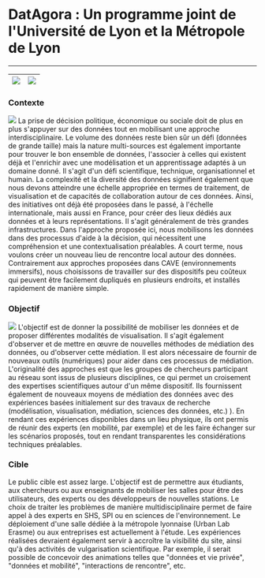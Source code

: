 # DatAgora : Un programme joint de l'Université de Lyon et la Métropole de Lyon

***

|![](/images/Grandlyon.png)|![](/images/universite.png)|
|-|-|


### Contexte
![](/Home.png)
La prise de décision politique, économique ou sociale doit de plus en plus s'appuyer sur des données tout en mobilisant une approche interdisciplinaire. Le volume des données reste bien sûr un défi (données de grande taille) mais la nature multi-sources est également importante pour trouver le bon ensemble de données, l'associer à celles qui existent déjà et l'enrichir avec une modélisation et un apprentissage adaptés à un domaine donné. Il s'agit d'un défi scientifique, technique, organisationnel et humain. La complexité et la diversité des données signifient également que nous devons atteindre une échelle appropriée en termes de traitement, de visualisation et de capacités de collaboration autour de ces données. Ainsi, des initiatives ont déjà été proposées dans le passé, à l'échelle internationale, mais aussi en France, pour créer des lieux dédiés aux données et à leurs représentations. Il s'agit généralement de très grandes infrastructures. 
Dans l'approche proposée ici, nous mobilisons les données dans des processus d'aide à la décision, qui nécessitent une compréhension et une contextualisation préalables. A court terme, nous voulons créer un nouveau lieu de rencontre local autour des données. Contrairement aux approches proposées dans CAVE (environnements immersifs), nous choisissons de travailler sur des dispositifs peu coûteux qui peuvent être facilement dupliqués en plusieurs endroits, et installés rapidement de manière simple. 


### Objectif
![](/Home2.png)
 L'objectif est de donner la possibilité de mobiliser les données et de proposer différentes modalités de visualisation. Il s'agit également d'observer et de mettre en œuvre de nouvelles méthodes de médiation des données, ou d'observer cette médiation. Il est alors nécessaire de fournir de nouveaux outils (numériques) pour aider dans ces processus de médiation. 
L'originalité des approches est que les groupes de chercheurs participant au réseau sont issus de plusieurs disciplines, ce qui permet un croisement des expertises scientifiques autour d'un même dispositif. Ils fournissent également de nouveaux moyens de médiation des données avec des expériences basées initialement sur des travaux de recherche (modélisation, visualisation, médiation, sciences des données, etc.) ). En rendant ces expériences disponibles dans un lieu physique, ils ont permis de réunir des experts (en mobilité, par exemple) et de les faire échanger sur les scénarios proposés, tout en rendant transparentes les considérations techniques préalables.

### Cible
Le public cible est assez large. L'objectif est de permettre aux étudiants, aux chercheurs ou aux enseignants de mobiliser les salles pour être des utilisateurs, des experts ou des développeurs de nouvelles stations. Le choix de traiter les problèmes de manière multidisciplinaire permet de faire appel à des experts en SHS, SPI ou en sciences de l'environnement. Le déploiement d'une salle dédiée à la métropole lyonnaise (Urban Lab Erasme) ou aux entreprises est actuellement à l'étude. Les expériences réalisées devraient également servir à accroître la visibilité du site, ainsi qu'à des activités de vulgarisation scientifique. Par exemple, il serait possible de concevoir des animations telles que "données et vie privée", "données et mobilité", "interactions de rencontre", etc.

